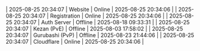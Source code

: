 | 2025-08-25 20:34:07 | Website | Online | 2025-08-25 20:34:06 |
| 2025-08-25 20:34:07 | Registration | Online | 2025-08-25 20:34:06 |
| 2025-08-25 20:34:07 | Auth Server | Offline | 2025-08-18 09:33:31 |
| 2025-08-25 20:34:07 | Kezan (PvE) | Offline | 2025-08-03 17:58:02 |
| 2025-08-25 20:34:07 | Gurubashi (PvP) | Offline | 2025-08-23 21:44:06 |
| 2025-08-25 20:34:07 | Cloudflare | Online | 2025-08-25 20:34:06 |
